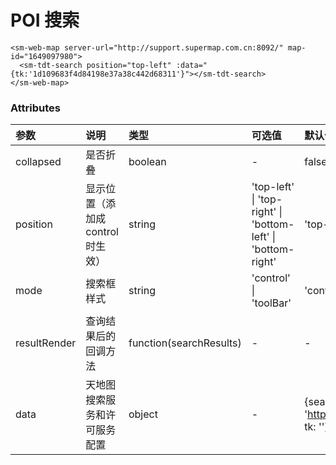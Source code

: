 # POI 搜索

<!-- <sm-iframe src="http://iclient.supermap.io/examples/mapboxgl/components_webmap_vue.html"></sm-iframe> -->

```vue
<sm-web-map server-url="http://support.supermap.com.cn:8092/" map-id="1649097980">
  <sm-tdt-search position="top-left" :data="{tk:'1d109683f4d84198e37a38c442d68311'}"></sm-tdt-search>
</sm-web-map>
```

### Attributes

| 参数         | 说明                              | 类型     | 可选值                                      | 默认值                                                   |
| :----------- | :-------------------------------- | :------- | :------------------------------------------ | :------------------------------------------------------- |
| collapsed    | 是否折叠                          | boolean  | -                                           | false                                                    |
| position     | 显示位置（添加成 control 时生效） | string   | 'top-left' \| 'top-right' \| 'bottom-left' \| 'bottom-right' | 'top-left'                                                 |
| mode         | 搜索框样式                  | string   | 'control' \| 'toolBar'                             | 'control'                                                  |
| resultRender | 查询结果后的回调方法              | function(searchResults) | -                                           | -                                                        |
| data         | 天地图搜索服务和许可服务配置      | object   | -                                           | {searchUrl: 'http://api.tianditu.gov.cn/search', tk: ''} |

